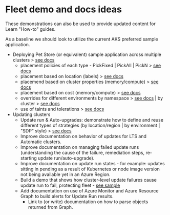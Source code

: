 # Fleet demo and docs ideas

These demonstrations can also be used to provide updated content for Learn "How-to" guides.

As a baseline we should look to utilize the current AKS preferred sample application.

- Deploying Pet Store (or equivalent) sample application across multiple clusters > [see docs](https://learn.microsoft.com/en-us/azure/kubernetes-fleet/quickstart-resource-propagation?tabs=azure-cli)
  - placement policies of each type - PickFixed | PickAll | PickN > [see docs](https://learn.microsoft.com/en-us/azure/kubernetes-fleet/concepts-resource-propagation#placement-types)
  - placement based on location (labels) > [see docs](https://learn.microsoft.com/en-us/azure/kubernetes-fleet/concepts-resource-propagation#labels)
  - placemend based on cluster properties (memory/compute) > [see docs](https://learn.microsoft.com/en-us/azure/kubernetes-fleet/concepts-resource-propagation#properties)
  - placement based on cost (memory/compute) > [see docs](https://learn.microsoft.com/en-us/azure/kubernetes-fleet/intelligent-resource-placement#placement-based-on-memory-and-cpu-core-cost)
  - overrides for different environments by namespace > [see docs](https://learn.microsoft.com/en-us/azure/kubernetes-fleet/resource-override?tabs=azure-cli) | by cluster > [see docs](https://learn.microsoft.com/en-us/azure/kubernetes-fleet/cluster-resource-override?tabs=azure-cli)
  - use of taints and tolerations > [see docs](https://learn.microsoft.com/en-us/azure/kubernetes-fleet/use-taints-tolerations)
- Updating clusters
  - Update run & Auto-upgrades: demonstrate how to define and reuse different types of strategies (by location/region | by environment | "SDP" style) > [see docs](https://learn.microsoft.com/en-us/azure/kubernetes-fleet/update-create-update-strategy?tabs=azure-portal)
  - Improve documentation on behavior of updates for LTS and Automatic clusters.
  - Improve documentation on managing failed update runs (understanding the cause of the failure, remediation steps, re-starting update run/auto-upgrade).
  - Improve documentation on update run states - for example: updates sitting in pending as a result of Kubernetes or node image version not being available yet in an Azure Region.
  - Build a demo that shows how cluster-level update failures cause update run to fail, protecting fleet - [see sample](https://github.com/sjwaight/fleet-mgr-demo?tab=readme-ov-file#test-upgrade-failure-scenario)
  - Add documentation on use of Azure Monitor and Azure Resource Graph to build alerts for Update Run results.
    - Link to (or write) documentation on how to parse objects returned from Graph.   
